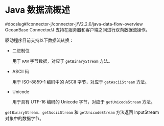 Java 数据流概述 
===============================
#docslug#/connector-j/connector-j/V2.2.0/java-data-flow-overview
OceanBase Connector/J 支持在服务器和客户端之间进行双向数据流操作。

驱动程序目前支持以下数据流转换：

* 二进制位

  用于 `RAW` 字节数据，对应于 `getBinaryStream` 方法。
  




<!-- -->

* ASCII 码

  用于 ISO-8859-1 编码中的 ASCII 字节，对应于 `getAsciiStream` 方法。
  




<!-- -->

* Unicode

  用于具有 UTF-16 编码的 Unicode 字节，对应于 `getUnicodeStream` 方法。
  




`getBinaryStream`、`getAsciiStream` 和 `getUnicodeStream` 方法返回 InputStream 对象中的数据字节。
